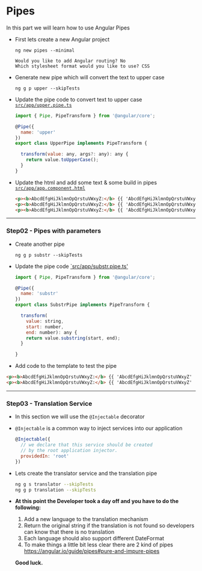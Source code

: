 # Pipes

In this part we will learn how to use Angular Pipes

- First lets create a new Angular project
  ```
  ng new pipes --minimal
  
  Would you like to add Angular routing? No
  Which stylesheet format would you like to use? CSS
  ```
- Generate new pipe which will convert the text to upper case
  ```
  ng g p upper --skipTests
  ```
- Update the pipe code to convert text to upper case 
[`src/app/upper.pipe.ts`](src/app/upper.pipe.ts)
  ```js
  import { Pipe, PipeTransform } from '@angular/core';

  @Pipe({
    name: 'upper'
  })
  export class UpperPipe implements PipeTransform {

    transform(value: any, args?: any): any {
      return value.toUpperCase();
    }
  }
  ```

- Update the html and add some text & some build in pipes
[`src/app/app.component.html`](src/app/app.component.html)
  ```html
  <p><b>AbcdEfgHiJklmnOpQrstuVWxyZ:</b> {{ 'AbcdEfgHiJklmnOpQrstuVWxyZ' | upper }}</p>
  <p><b>AbcdEfgHiJklmnOpQrstuVWxyZ:</b> {{ 'AbcdEfgHiJklmnOpQrstuVWxyZ' | uppercase}}</p>
  <p><b>AbcdEfgHiJklmnOpQrstuVWxyZ:</b> {{ 'AbcdEfgHiJklmnOpQrstuVWxyZ' | lowercase}}</p>
  ```
---

### Step02 - Pipes with parameters

- Create another pipe
  ```
  ng g p substr --skipTests
  ```
- Update the pipe code [`src/app/substr.pipe.ts'](src/app/substr.pipe.ts)
  ```js
  import { Pipe, PipeTransform } from '@angular/core';

  @Pipe({
    name: 'substr'
  })
  export class SubstrPipe implements PipeTransform {

    transform(
      value: string,
      start: number,
      end: number): any {
      return value.substring(start, end);
    }

  }
  ```  
- Add code to the template to test the pipe
```html
<p><b>AbcdEfgHiJklmnOpQrstuVWxyZ:</b> {{ 'AbcdEfgHiJklmnOpQrstuVWxyZ' | substr:5:10}}</p>
<p><b>AbcdEfgHiJklmnOpQrstuVWxyZ:</b> {{ 'AbcdEfgHiJklmnOpQrstuVWxyZ' | substr:3:5}}</p>
```  

---
### Step03 - Translation Service
- In this section we will use the `@Injectable` decorator
- `@Injectable` is a common way to inject services into  our application
  ```js
  @Injectable({
    // we declare that this service should be created
    // by the root application injector.
    providedIn: 'root'
  })
  ```
- Lets create the translator service and the translation pipe
  ```sh
  ng g s translator --skipTests
  ng g p translation --skipTests
  ```
- **At this point the Developer took a day off and you have to do the following:**

  1. Add a new language to the translation mechanism
  2. Return the original string if the translation is not found so developers can know that there is no translation
  3. Each language should also support different DateFormat
  4. To make things a little bit less clear there are 2 kind of pipes
  https://angular.io/guide/pipes#pure-and-impure-pipes

  **Good luck.**
